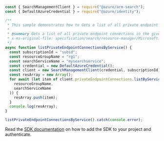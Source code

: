 ```javascript
const { SearchManagementClient } = require("@azure/arm-search");
const { DefaultAzureCredential } = require("@azure/identity");

/**
 * This sample demonstrates how to Gets a list of all private endpoint connections in the given service.
 *
 * @summary Gets a list of all private endpoint connections in the given service.
 * x-ms-original-file: specification/search/resource-manager/Microsoft.Search/stable/2020-08-01/examples/ListPrivateEndpointConnectionsByService.json
 */
async function listPrivateEndpointConnectionsByService() {
  const subscriptionId = "subid";
  const resourceGroupName = "rg1";
  const searchServiceName = "mysearchservice";
  const credential = new DefaultAzureCredential();
  const client = new SearchManagementClient(credential, subscriptionId);
  const resArray = new Array();
  for await (let item of client.privateEndpointConnections.listByService(
    resourceGroupName,
    searchServiceName
  )) {
    resArray.push(item);
  }
  console.log(resArray);
}

listPrivateEndpointConnectionsByService().catch(console.error);
```

Read the [SDK documentation](https://github.com/Azure/azure-sdk-for-js/blob/%40azure%2Farm-search_3.0.1/sdk/search/arm-search/README.md) on how to add the SDK to your project and authenticate.
